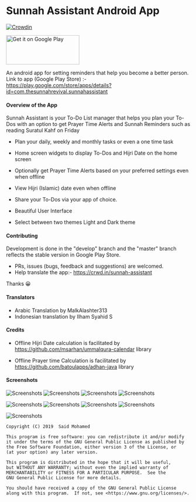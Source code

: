 # Sunnah Assistant Android App

[![Crowdin](https://badges.crowdin.net/sunnah-assistant/localized.svg)](https://crowdin.com/project/sunnah-assistant)

<a href='https://play.google.com/store/apps/details?id=com.thesunnahrevival.sunnahassistant&pcampaignid=pcampaignidMKT-Other-global-all-co-prtnr-py-PartBadge-Mar2515-1'><img alt='Get it on Google Play' src='https://play.google.com/intl/en_us/badges/static/images/badges/en_badge_web_generic.png' width = "200" height = "80"/></a>


An android app for setting reminders that help you become a better person.
Link to app (Google Play Store) :- https://play.google.com/store/apps/details?id=com.thesunnahrevival.sunnahassistant

<h4>Overview of the App</h4>

Sunnah Assistant is your To-Do List manager that helps you plan your To-Dos with an option to get Prayer Time Alerts and Sunnah Reminders such as reading Suratul Kahf on Friday

- Plan your daily, weekly and monthly tasks or even a one time task

- Home screen widgets to display To-Dos and Hijri Date on the home screen

- Optionally get Prayer Time Alerts based on your preferred settings even when offline

- View Hijri (Islamic) date even when offline

- Share your To-Dos via your app of choice.

- Beautiful User Interface

- Select between two themes Light and Dark theme


<h4>Contributing</h4>

Development is done in the "develop" branch and the "master" branch reflects the stable version in Google Play Store.

- PRs, issues (bugs, feedback and suggestions) are welcomed.
- Help translate the app:- https://crwd.in/sunnah-assistant

Thanks 😀

<h4>Translators</h4>

- Arabic Translation by MalkAlashter313
- Indonesian translation by Ilham Syahid S

<h4>Credits</h4>

- Offline Hijri Date calculation is facilitated by https://github.com/msarhan/ummalqura-calendar library

- Offline Prayer time Calculation is facilitated by https://github.com/batoulapps/adhan-java library

<h4>Screenshots</h4>

![Screenshots](https://play-lh.googleusercontent.com/VuGPUYURUGpy83tvwxUGL43gMSOXV4ho1EBW3xTBLSiW8GArZx-_PcBv5NSzhxJh0uU=w720-h310)
![Screenshots](https://play-lh.googleusercontent.com/4Im0aP5PV4UY9kxpxQcMPSzJURvKnlC_tYQiYGRafjCpc30FfhSoa7t_GL7f075vTwLx=w720-h310) 
![Screenshots](https://play-lh.googleusercontent.com/Tg9vEOeuYLuQaBae3a9rLEFul_QEX1NoY_mNNciGJaB6m7mVFQpdB9xK18WE0w3wU-g=w720-h310) 
![Screenshots](https://play-lh.googleusercontent.com/_hQSafN7MBkbu66wlqP6sJsoqMM3g3B0IGDG3ODw3UpFnAoR_K5BjMr_Pn9RaDgGf8E=w720-h310)

![Screenshots](https://tioccitt.sirv.com/photo1681134640.jpeg?w=720&h=310) 
![Screenshots](https://play-lh.googleusercontent.com/PBMuxL6LSxLPAj1FDsaib6j0DL80rYmB0C6FjI0OJHwMkfkBdGTB4cFwzneYn_43J7w=w720-h310) 
![Screenshots](https://play-lh.googleusercontent.com/9xmbrxLZPhyyFQKZH08UWaUFXBG7UR26BVp0NIZk7fhUvlJrn-jrqhvPnJi3hmOlWoM=w720-h310) 
![Screenshots](https://play-lh.googleusercontent.com/tNVRVcJAkiBnyymnqPNVqO9ftvM6V-dzv5pg4fRsd_tjIkvLtQ6Ng2xw7r4XPTiJe34J=w720-h310) 

![Screenshots](https://play-lh.googleusercontent.com/PuLlrz6mJFiP679bUqbySP_KcoOuLOcivTezYktsErY60Vz4p2tY2gsXrY6ebwkSLCzi=w720-h310) 



    Copyright (C) 2019  Said Mohamed

    This program is free software: you can redistribute it and/or modify
    it under the terms of the GNU General Public License as published by
    the Free Software Foundation, either version 3 of the License, or
    (at your option) any later version.

    This program is distributed in the hope that it will be useful,
    but WITHOUT ANY WARRANTY; without even the implied warranty of
    MERCHANTABILITY or FITNESS FOR A PARTICULAR PURPOSE.  See the
    GNU General Public License for more details.

    You should have received a copy of the GNU General Public License
    along with this program.  If not, see <https://www.gnu.org/licenses/>.

